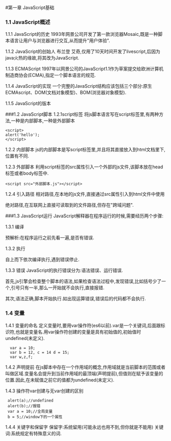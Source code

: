 #第一章 JavaScript基础

### 1.1 JavaScript概述

1.1.1 JavaScript的历史
1993年网景公司开发了第一款浏览器Mosaic,既是一种脚本语言让用户与浏览器进行交互,从而提升"用户体验".

1.1.2 JavaScript的创始人
布兰登 艾奇,仅用了10天时间开发了livescript,后因为java火热的缘故,将其改为JavaScript.

1.1.3 ECMAScript
1997年以网景公司的JavaScript1.1作为草案提交给欧洲计算机制造商协会(ECMA),指定一个脚本语言的规范.

1.1.4 JavaScript的实现
一个完整的JavaScript结构应该包括三个部分:原生ECMAscript、DOM(文档对象模型)、BOM(浏览器对象模型).

1.1.5 JavaScript的版本

###1.2 JavaScript脚本
1.2.1script标签
将js脚本语言写在script标签里,有两种方法,一种是内部脚本,一种是外部脚本
   
    <script>
    alert('hello');
    </script>

1.2.2 内部脚本
js的内部脚本是写script标签里,并且将其直接放入到html文档里<!DOCTYPE html>下,位置有不同.

1.2.3 外部脚本
利用script标签的src属性引入一个外部的js文件,该脚本放在head标签或者body标签中.

    <script src="外部脚本.js"></script>

1.2.4 引入路径
相对路径,在本地的js文件,直接通过src属性引入到html文件中使用

绝对路径,在互联网上直接可读取到的文件路径,但存在"跨域问题".

###1.3 JavaScript运行
JavaScript解释器在程序运行的时候,需要经历两个步骤:

1.3.1  编译

预解析:在程序运行之前先看一遍,是否有错误.

1.3.2  执行

自上而下依次编译执行,遇到错误停止.

1.3.3 错误
JavaScript的执行错误分为:语法错误、运行错误. 

首先,js引擎会检查整个脚本的语法,如果检查语法过程中,发现错误,比如括号少了一个,引号只有一半,那么一开始就不会执行,直接报错.

其次,语法正确,脚本开始执行.如出现运算错误,错误后的代码都不会执行.

### 1.4 变量
1.4.1 变量的命名
定义变量时,要用var操作符(es6以前).var是一个关键词,后面跟标识符,也就是变量名.用var操作符创建的变量是具有初始值的,初始值时undefined(未定义).

      var a = 10;
      var b = 12, c = 14 d = 15;
      var w,z,f;

1.4.2 声明提前
在js脚本中存在一个作用域的概念,作用域就是当前脚本的范围或者叫做区域.变量名会提升到当前作用域的最顶端(声明提前),但值则在赋予该变量的位置.因此,在未赋值之前它的值都为undefined(未定义).

1.4.3 操作符var创建与无var创建的区别

     alert(a);//undefined
     alert(b);//报错
     var a = 10;//全局变量
     b = 5;//window下的一个属性

1.4.4 关键字和保留字
保留字:系统留用(可能永远也用不到,但你就是不能用)
关键词:系统规定有特殊意义的词.